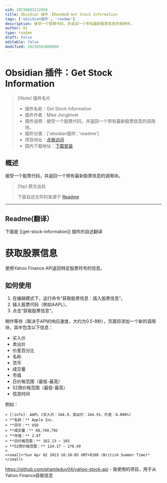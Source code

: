 ```yaml
---
uid: 20230803212450
title: Obsidian 插件：【Readme】Get Stock Information
tags: ['obsidian插件', 'readme']
description: 接受一个股票代码，并返回一个带有最新股票信息的调用块。
author: AI
type: readme
draft: false
editable: false
modified: 20230101000000
---
```


# Obsidian 插件：Get Stock Information

> [!Note] 插件名片
> - 插件名称：Get Stock Information
> - 插件作者：Mike Jongbloet
> - 插件说明：接受一个股票代码，并返回一个带有最新股票信息的调用块。
> - 插件分类：['obsidian插件', 'readme']
> - 项目地址：[点我访问](https://github.com/mikejongbloet/obsidian-get-stock-information)
> - 国内下载地址：[下载安装](https://pkmer.cn/products/plugin/pluginMarket/?get-stock-information)

## 概述

接受一个股票代码，并返回一个带有最新股票信息的调用块。



> [!tip] 原文出处
> 
>下面自述文件的来源于 [Readme](https://ghproxy.net/https://raw.githubusercontent.com/mikejongbloet/obsidian-get-stock-information/master/README.md)
> 

---

## Readme(翻译）

下面是 [[get-stock-information]] 插件的自述翻译



# 获取股票信息
使用Yahoo Finance API返回特定股票符号的信息。

## 如何使用

1. 在编辑模式下，运行命令“获取股票信息：插入股票信息”。
2. 输入股票代码（例如AAPL）。
3. 点击“获取股票信息”。

稍作等待（取决于API的响应速度，大约为0.5-8秒），页面将添加一个新的调用块，其中包含以下信息：

* 买入价
* 卖出价
* 价差百分比
* 名称
* 货币
* 成交量
* 市值
* 日价格范围（最低-最高）
* 52周价格范围（最低-最高）
* 信息时间

例如：
```
> [!info]- AAPL (买入价：164.9，卖出价：164.91，价差：0.006%)
> **名称：** Apple Inc.
> **货币：** USD
> **成交量：** 68,749,792
> **市值：** 2.6T
> **日价格范围：** 162.13 – 165
> **52周价格范围：** 124.17 – 178.49
>
><small>*Sun Apr 02 2023 18:28:05 GMT+0100 (British Summer Time)*</small>
```

https://github.com/phamleduy04/yahoo-stock-api - 我使用的项目，用于从Yahoo Finance获取信息




